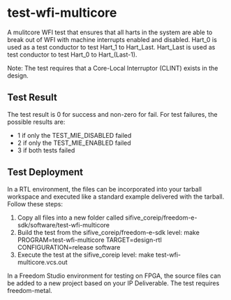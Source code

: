 # test-wfi-multicore

A mulitcore WFI test that ensures that all harts in the system are able to
break out of WFI with machine interrupts enabled and disabled. Hart_0 is used 
as a test conductor to test Hart_1 to Hart_Last.  Hart_Last is used as test
conductor to test Hart_0 to Hart_(Last-1).  

Note: The test requires that a Core-Local Interruptor (CLINT) exists in the design.

## Test Result
The test result is 0 for success and non-zero for fail.  For test failures, the 
possible results are:
 * 1 if only the TEST_MIE_DISABLED failed
 * 2 if only the TEST_MIE_ENABLED failed
 * 3 if both tests failed

## Test Deployment
In a RTL environment, the files can be incorporated into your tarball workspace and 
executed like a standard example delivered with the tarball.  Follow these steps:
1) Copy all files into a new folder called sifive_coreip/freedom-e-sdk/software/test-wfi-multicore
2) Build the test from the sifive_coreip/freedom-e-sdk level:
   make PROGRAM=test-wfi-multicore TARGET=design-rtl CONFIGURATION=release software
3) Execute the test at the sifive_coreip level:
   make test-wfi-multicore.vcs.out 

In a Freedom Studio environment for testing on FPGA, the source files can be added to 
a new project based on your IP Deliverable. The test requires freedom-metal.  
